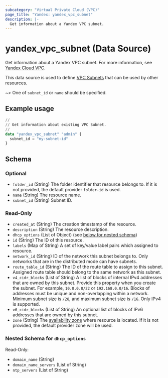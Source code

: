 ```yaml
---
subcategory: "Virtual Private Cloud (VPC)"
page_title: "Yandex: yandex_vpc_subnet"
description: |-
  Get information about a Yandex VPC subnet.
---
```


# yandex_vpc_subnet (Data Source)

Get information about a Yandex VPC subnet. For more information, see [Yandex Cloud VPC](https://yandex.cloud/docs/vpc/concepts/index).

This data source is used to define [VPC Subnets](https://yandex.cloud/docs/vpc/concepts/network#subnet) that can be used by other resources.

~> One of `subnet_id` or `name` should be specified.

## Example usage

```terraform
//
// Get information about existing VPC Subnet.
//
data "yandex_vpc_subnet" "admin" {
  subnet_id = "my-subnet-id"
}
```

<!-- schema generated by tfplugindocs -->
## Schema

### Optional

- `folder_id` (String) The folder identifier that resource belongs to. If it is not provided, the default provider `folder-id` is used.
- `name` (String) The resource name.
- `subnet_id` (String) Subnet ID.

### Read-Only

- `created_at` (String) The creation timestamp of the resource.
- `description` (String) The resource description.
- `dhcp_options` (List of Object) (see [below for nested schema](#nestedatt--dhcp_options))
- `id` (String) The ID of this resource.
- `labels` (Map of String) A set of key/value label pairs which assigned to resource.
- `network_id` (String) ID of the network this subnet belongs to. Only networks that are in the distributed mode can have subnets.
- `route_table_id` (String) The ID of the route table to assign to this subnet. Assigned route table should belong to the same network as this subnet.
- `v4_cidr_blocks` (List of String) A list of blocks of internal IPv4 addresses that are owned by this subnet. Provide this property when you create the subnet. For example, `10.0.0.0/22` or `192.168.0.0/16`. Blocks of addresses must be unique and non-overlapping within a network. Minimum subnet size is `/28`, and maximum subnet size is `/16`. Only IPv4 is supported.
- `v6_cidr_blocks` (List of String) An optional list of blocks of IPv6 addresses that are owned by this subnet.
- `zone` (String) The [availability zone](https://yandex.cloud/docs/overview/concepts/geo-scope) where resource is located. If it is not provided, the default provider zone will be used.

<a id="nestedatt--dhcp_options"></a>
### Nested Schema for `dhcp_options`

Read-Only:

- `domain_name` (String)
- `domain_name_servers` (List of String)
- `ntp_servers` (List of String)
